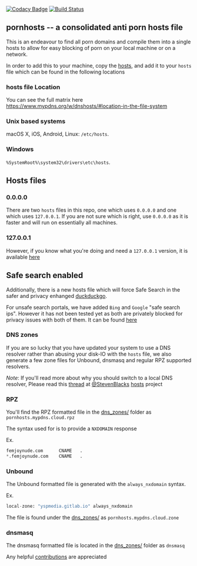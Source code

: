 [![Codacy Badge](https://api.codacy.com/project/badge/Grade/84b46b76e27740bb9eb3770dc6b004a2)](https://app.codacy.com/gh/Import-External-Sources/pornhosts?utm_source=github.com&utm_medium=referral&utm_content=Import-External-Sources/pornhosts&utm_campaign=Badge_Grade_Dashboard)
[![Build Status](https://travis-ci.com/spirillen/pornhosts.svg?branch=master)](https://travis-ci.com/spirillen/pornhosts)

## pornhosts -- a consolidated anti porn hosts file

This is an endeavour to find all porn domains and compile them into a single
hosts to allow for easy blocking of porn on your local machine or on a network.

In order to add this to your machine, copy the  [hosts](0.0.0.0/hosts), and add
it to your `hosts` file which can be found in the following locations

### hosts file Location
You can see the full matrix here
<https://www.mypdns.org/w/dnshosts/#location-in-the-file-system>

### Unix based systems
macOS X, iOS, Android, Linux: `/etc/hosts`.

### Windows
`%SystemRoot%\system32\drivers\etc\hosts`.

## Hosts files
### 0.0.0.0
There are two `hosts` files in this repo, one which uses `0.0.0.0` and
one which uses `127.0.0.1`. If you are not sure which is right, use
`0.0.0.0` as it is faster and will run on essentially all machines.

### 127.0.0.1
However, if you know what you're doing and need a `127.0.0.1` version, it
is available [here](127.0.0.1/hosts)

## Safe search enabled
Additionally, there is a new hosts file which will force Safe Search in the
safer and privacy enhanged [duckduckgo](https://safe.duckduckgo.com).

For unsafe search portals, we have added `Bing` and `Google` "safe search ips".
However it has not been tested yet as both are privately blocked for privacy
issues with both of them.
It can be found [here](SafeSearch/hosts)

### DNS zones
If you are so lucky that you have updated your system to use a DNS resolver
rather than abusing your disk-IO with the `hosts` file, we also generate a few
zone files for Unbound, dnsmasq and regular RPZ supported resolvers.

*Note*: If you'll read more about why you should switch to a local DNS resolver,
Please read this [thread](https://github.com/StevenBlack/hosts/issues/1057) at
[@StevenBlacks](https://github.com/StevenBlack)
[hosts](https://github.com/StevenBlack/hosts) project

### RPZ
You'll find the RPZ formatted file in the [dns_zones/](dns_zones/) folder as
`pornhosts.mypdns.cloud.rpz`

The syntax used for is to provide a `NXDOMAIN` response

Ex.

```python
femjoynude.com		CNAME	.
*.femjoynude.com	CNAME	.
```

### Unbound
The Unbound formatted file is generated with the `always_nxdomain` syntax.

Ex.

```python
local-zone: "yspmedia.gitlab.io" always_nxdomain
```

The file is found under the [dns_zones/](dns_zones/) as
`pornhosts.mypdns.cloud.zone`

### dnsmasq
The dnsmasq formatted file is located in the [dns_zones/](dns_zones/) folder as
 `dnsmasq`

Any helpful [contributions](CONTRIBUTING.md) are appreciated
